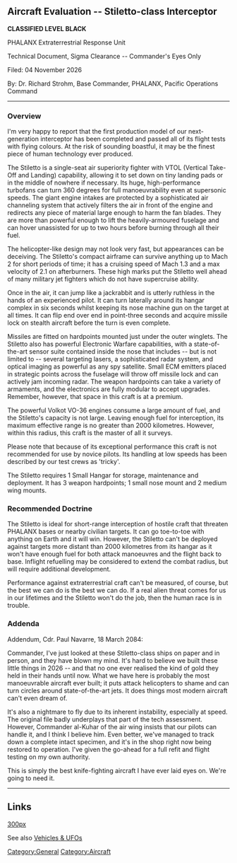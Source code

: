 ## Aircraft Evaluation -- Stiletto-class Interceptor

**CLASSIFIED LEVEL BLACK**

PHALANX Extraterrestrial Response Unit

Technical Document, Sigma Clearance -- Commander's Eyes Only

Filed: 04 November 2026

By: Dr. Richard Strohm, Base Commander, PHALANX, Pacific Operations
Command

------------------------------------------------------------------------

### Overview

I'm very happy to report that the first production model of our
next-generation interceptor has been completed and passed all of its
flight tests with flying colours. At the risk of sounding boastful, it
may be the finest piece of human technology ever produced.

The Stiletto is a single-seat air superiority fighter with VTOL
(Vertical Take-Off and Landing) capability, allowing it to set down on
tiny landing pads or in the middle of nowhere if necessary. Its huge,
high-performance turbofans can turn 360 degrees for full manoeuvrability
even at supersonic speeds. The giant engine intakes are protected by a
sophisticated air channeling system that actively filters the air in
front of the engine and redirects any piece of material large enough to
harm the fan blades. They are more than powerful enough to lift the
heavily-armoured fuselage and can hover unassisted for up to two hours
before burning through all their fuel.

The helicopter-like design may not look very fast, but appearances can
be deceiving. The Stiletto's compact airframe can survive anything up to
Mach 2 for short periods of time; it has a cruising speed of Mach 1.3
and a max velocity of 2.1 on afterburners. These high marks put the
Stiletto well ahead of many military jet fighters which do not have
supercruise ability.

Once in the air, it can jump like a jackrabbit and is utterly ruthless
in the hands of an experienced pilot. It can turn laterally around its
hangar complex in six seconds whilst keeping its nose machine gun on the
target at all times. It can flip end over end in point-three seconds and
acquire missile lock on stealth aircraft before the turn is even
complete.

Missiles are fitted on hardpoints mounted just under the outer winglets.
The Stiletto also has powerful Electronic Warfare capabilities, with a
state-of-the-art sensor suite contained inside the nose that includes --
but is not limited to -- several targeting lasers, a sophisticated radar
system, and optical imaging as powerful as any spy satellite. Small ECM
emitters placed in strategic points across the fuselage will throw off
missile lock and can actively jam incoming radar. The weapon hardpoints
can take a variety of armaments, and the electronics are fully modular
to accept upgrades. Remember, however, that space in this craft is at a
premium.

The powerful Volkot VO-36 engines consume a large amount of fuel, and
the Stiletto's capacity is not large. Leaving enough fuel for
interception, its maximum effective range is no greater than 2000
kilometres. However, within this radius, this craft is the master of all
it surveys.

Please note that because of its exceptional performance this craft is
not recommended for use by novice pilots. Its handling at low speeds has
been described by our test crews as 'tricky'.

The Stiletto requires 1 Small Hangar for storage, maintenance and
deployment. It has 3 weapon hardpoints; 1 small nose mount and 2 medium
wing mounts.

### Recommended Doctrine

The Stiletto is ideal for short-range interception of hostile craft that
threaten PHALANX bases or nearby civilian targets. It can go toe-to-toe
with anything on Earth and it will win. However, the Stiletto can't be
deployed against targets more distant than 2000 kilometres from its
hangar as it won't have enough fuel for both attack manoeuvres and the
flight back to base. Inflight refuelling may be considered to extend the
combat radius, but will require additional development.

Performance against extraterrestrial craft can't be measured, of course,
but the best we can do is the best we can do. If a real alien threat
comes for us in our lifetimes and the Stiletto won't do the job, then
the human race is in trouble.

### Addenda

Addendum, Cdr. Paul Navarre, 18 March 2084:

Commander, I've just looked at these Stiletto-class ships on paper and
in person, and they have blown my mind. It's hard to believe we built
these little things in 2026 -- and that no one ever realised the kind of
gold they held in their hands until now. What we have here is probably
the most manoeuvrable aircraft ever built; it puts attack helicopters to
shame and can turn circles around state-of-the-art jets. It does things
most modern aircraft can't even dream of.

It's also a nightmare to fly due to its inherent instability, especially
at speed. The original file badly underplays that part of the tech
assessment. However, Commander al-Kuhar of the air wing insists that our
pilots can handle it, and I think I believe him. Even better, we've
managed to track down a complete intact specimen, and it's in the shop
right now being restored to operation. I've given the go-ahead for a
full refit and flight testing on my own authority.

This is simply the best knife-fighting aircraft I have ever laid eyes
on. We're going to need it.

------------------------------------------------------------------------

## Links

[300px](image:New_Stiletto.jpg "wikilink")

See also [Vehicles & UFOs](Vehicles_&_UFOs "wikilink")

[Category:General](Category:General "wikilink")
[Category:Aircraft](Category:Aircraft "wikilink")